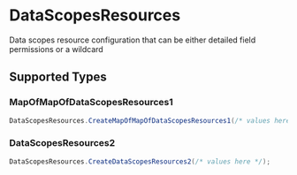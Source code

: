 # DataScopesResources

Data scopes resource configuration that can be either detailed field permissions or a wildcard


## Supported Types

### MapOfMapOfDataScopesResources1

```csharp
DataScopesResources.CreateMapOfMapOfDataScopesResources1(/* values here */);
```

### DataScopesResources2

```csharp
DataScopesResources.CreateDataScopesResources2(/* values here */);
```
